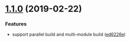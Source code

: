 # [1.1.0](https://github.com/WorksApplications/incremental-analysis/compare/v1.0.1...v1.1.0) (2019-02-22)


### Features

* support parallel build and multi-module build ([ed6226e](https://github.com/WorksApplications/incremental-analysis/commit/ed6226e))
